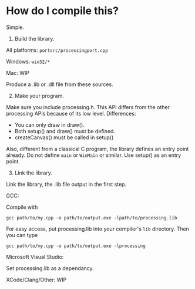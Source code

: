 # How do I compile this?

Simple.

1. Build the library.

All platforms:
  `portsrc/processingport.cpp`

Windows:
  `win32/*`

Mac: WIP

Produce a .lib or .dll file from these sources.

2. Make your program.

Make sure you include processing.h. This API differs from the other processing
APIs because of its low level. Differences:
- You can only draw in draw().
- Both setup() and draw() must be defined.
- createCanvas() must be called in setup()

Also, different from a classical C program, the library defines an entry point
already. Do not define `main` or `WinMain` or similar. Use setup() as an entry
point.

3. Link the library.

Link the library, the .lib file output in the first step.

GCC:

Compile with

    gcc path/to/my.cpp -o path/to/output.exe -lpath/to/processing.lib

For easy access, put processing.lib into your compiler's `lib` directory. Then
you can type

    gcc path/to/my.cpp -o path/to/output.exe -lprocessing

Microsoft Visual Studio:

Set processing.lib as a dependancy.

XCode/Clang/Other: WIP